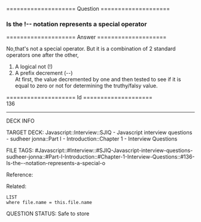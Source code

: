 ==================== Question ====================  

### Is the !-- notation represents a special operator  

==================== Answer ====================  

No,that's not a special operator. But it is a combination of 2 standard
operators one after the other,

1. A logical not (!)
2. A prefix decrement (--)  
   At first, the value decremented by one and then tested to see if it is equal
   to zero or not for determining the truthy/falsy value.

==================== Id ====================  
136

---

DECK INFO

TARGET DECK: Javascript::Interview::SJIQ - Javascript interview questions - sudheer jonna::Part I - Introduction::Chapter 1 - Interview Questions

FILE TAGS: #Javascript::#Interview::#SJIQ-Javascript-interview-questions-sudheer-jonna::#Part-I-Introduction::#Chapter-1-Interview-Questions::#136-Is-the--notation-represents-a-special-o

Reference:

Related:

```dataview
LIST
where file.name = this.file.name
```

QUESTION STATUS: Safe to store
